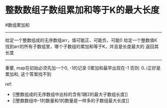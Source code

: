 

# 整数数组子数组累加和等于K的最大长度

#数组累加和 

---

给定一个整数组成的无序数组arr，值可能正、可能负、可能0
给定一个整数值K
找到arr的所有子数组里，哪个子数组的累加和等于K，并且是长度最大的
返回其长度

---

重要, 
map在初始必须先加一个0, -1的记录
0累加和最早出现在-1
否则: 0..i正好是累加和, 这个答案找不到

ref:
- [[整数组成的无序数组中达标的含有1跟2的最大子数组长度]]  
- [[整数数组中-1的数量和1的数量是一样多的子数组最大长度]]